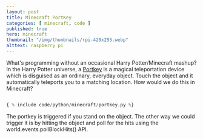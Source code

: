 ```yaml
---
layout: post
title: Minecraft PortKey
categories: [ minecraft, code ]
published: true
hero: minecraft 
thumbnail: "/img/thumbnails/rpi-420x255.webp"
alttext: raspberry pi
---
```


What's programming without an occasional Harry Potter/Minecraft mashup? In the Harry Potter universe, a 
<a href="https://www.pottermore.com/writing-by-jk-rowling/portkeys">Portkey</a> is a 
magical teleportation device which is disguised as an ordinary, everyday object. Touch the object and it automatically 
teleports you to a matching location. How would we do this in Minecraft?

```python

{ % include code/python/minecraft/portkey.py %}

```

The portkey is triggered if you stand on the object. The other way we could trigger it is by hitting the object and poll for 
the hits using the world.events.pollBlockHits() API.
